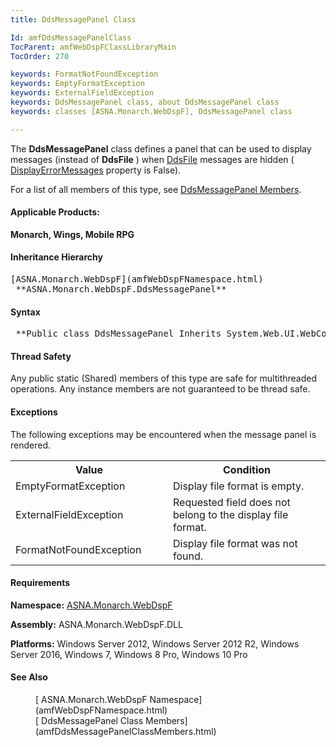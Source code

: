 ```yaml
---
title: DdsMessagePanel Class

Id: amfDdsMessagePanelClass
TocParent: amfWebDspFClassLibraryMain
TocOrder: 270

keywords: FormatNotFoundException
keywords: EmptyFormatException
keywords: ExternalFieldException
keywords: DdsMessagePanel class, about DdsMessagePanel class
keywords: classes [ASNA.Monarch.WebDspF], DdsMessagePanel class

---
```


The **DdsMessagePanel** class defines a panel that can be used to display messages (instead of **DdsFile** ) when [ DdsFile](amfDdsFileClass.html) messages are hidden ( [ DisplayErrorMessages](amfDdsFileClassDisplayErrorMessagesProperty.html) property is False).

For a list of all members of this type, see [ DdsMessagePanel Members](amfDdsMessagePanelClassMembers.html).

#### Applicable Products:
**Monarch, Wings, Mobile RPG** 
<!--mine -->

#### Inheritance Hierarchy
<pre>[ASNA.Monarch.WebDspF](amfWebDspFNamespace.html)
 **ASNA.Monarch.WebDspF.DdsMessagePanel** </pre>

#### Syntax
<pre class="prettyprint"> **Public class DdsMessagePanel Inherits System.Web.UI.WebControls.Panel** </pre>

#### Thread Safety
Any public static (Shared) members of this type are safe for multithreaded operations. Any instance members are not guaranteed to be thread safe.
<!--mine -->

#### Exceptions
The following exceptions may be encountered when the message panel is rendered.
<table class="mytable" cellspacing="0" cellpadding="4" width="90%">
          <colgroup><col width="50%" /><col width="50%" />
          </colgroup>
          <tr><th>Value</th>
           <th>Condition</th>
          </tr>
          <tr>
            <td>EmptyFormatException</td>
            <td>Display file format is
            empty.</td>
          </tr>
          <tr>
            <td>ExternalFieldException</td>
            <td>Requested field does not
            belong to the display file format.</td>
          </tr>
          <tr>
            <td>            FormatNotFoundException</td>
            <td>Display file format was not
            found.</td>
          </tr>
</table>

<!-- -->

#### Requirements
**Namespace:** [ASNA.Monarch.WebDspF](amfWebDspFNamespace.html)

**Assembly:** ASNA.Monarch.WebDspF.DLL

**Platforms:** Windows Server 2012, Windows Server 2012 R2, Windows Server 2016, Windows 7, Windows 8 Pro, Windows 10 Pro

#### See Also
<dl>
        <dd>[
        ASNA.Monarch.WebDspF Namespace](amfWebDspFNamespace.html)</dd>
        <dd>[
        DdsMessagePanel Class Members](amfDdsMessagePanelClassMembers.html)</dd>
</dl>

